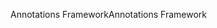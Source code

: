 <span data-ttu-id="0fcbf-101">Annotations Framework</span><span class="sxs-lookup"><span data-stu-id="0fcbf-101">Annotations Framework</span></span>